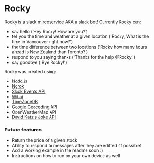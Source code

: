 # Rocky

Rocky is a slack mircoservice AKA a slack bot! Currently Rocky can:
- say hello ('Hey Rocky! How are you?')
- tell you the time and weather at a given location ('Rocky, What is the time in Vancouver right now?')
- the time difference between two locations ('Rocky how many hours ahead is New Zealand than Toronto?') 
- respond to you saying thanks ('Thanks for the help @Rocky.')
- say goodbye ('Bye Rocky!')

Rocky was created using:  
- [Node.js](https://nodejs.org)
- [Ngrok](https://ngrok.com/)
- [Slack Events API](https://api.slack.com/events-api)
- [Wit.ai](https://wit.ai/)
- [TimeZoneDB](https://timezonedb.com/)
- [Google Geocoding API](https://developers.google.com/maps/documentation/geocoding/start)
- [OpenWeatherMap API](https://openweathermap.org/api)
- [David Katz's Joke API](https://github.com/15Dkatz/official_joke_api)


### Future features

- Return the price of a given stock
- Ability to respond to messages after they are editted (if possible)
- Add a working example in the readme soon :)
- Instructions on how to run on your own device as well
